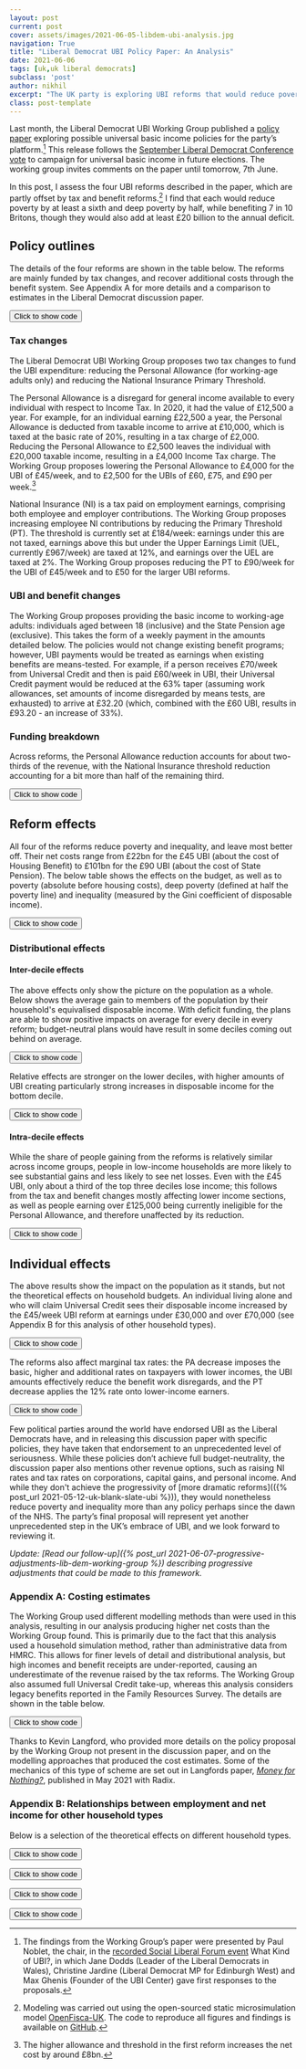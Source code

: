 ```yaml
---
layout: post
current: post
cover: assets/images/2021-06-05-libdem-ubi-analysis.jpg
navigation: True
title: "Liberal Democrat UBI Policy Paper: An Analysis"
date: 2021-06-06
tags: [uk,uk liberal democrats]
subclass: 'post'
author: nikhil
excerpt: "The UK party is exploring UBI reforms that would reduce poverty and inequality."
class: post-template
---
```


<script src="https://cdn.plot.ly/plotly-latest.min.js"></script>
<script src="https://requirejs.org/docs/release/2.3.5/minified/require.js"></script>
<script src="https://ajax.googleapis.com/ajax/libs/jquery/3.5.1/jquery.min.js"></script>

Last month, the Liberal Democrat UBI Working Group published a [policy paper](https://d3n8a8pro7vhmx.cloudfront.net/libdems/pages/1811/attachments/original/1621669347/145_-_Universal_Basic_Income.docx_%281%29.pdf?1621669347) exploring possible universal basic income policies for the party’s platform.[^1] This release follows the [September Liberal Democrat Conference vote](https://www.libdems.org.uk/a20-ubi) to campaign for universal basic income in future elections. The working group invites comments on the paper until tomorrow, 7th June.

In this post, I assess the four UBI reforms described in the paper, which are partly offset by tax and benefit reforms.[^2] I find that each would reduce poverty by at least a sixth and deep poverty by half, while benefiting 7 in 10 Britons, though they would also add at least £20 billion to the annual deficit.

## Policy outlines

The details of the four reforms are shown in the table below. The reforms are mainly funded by tax changes, and recover additional costs through the benefit system. See Appendix A for more details and a comparison to estimates in the Liberal Democrat discussion paper.

[^1]: The findings from the Working Group’s paper were presented by Paul Noblet, the chair, in the [recorded Social Liberal Forum event](https://www.socialliberal.net/what_kind_of_ubi_recording) What Kind of UBI?, in which Jane Dodds (Leader of the Liberal Democrats in Wales), Christine Jardine (Liberal Democrat MP for Edinburgh West) and Max Ghenis (Founder of the UBI Center) gave first responses to the proposals. 

[^2]: Modeling was carried out using the open-sourced static microsimulation model [OpenFisca-UK](https://github.com/PSLmodels/openfisca-uk). The code to reproduce all figures and findings is available on [GitHub](https://github.com/ubicenter/libdem-ubi-analysis).

<button onclick="show_code_structured_mobile()">Click to show code</button>
<div id="code_block_structured_mobile" style="display: none;">
  <pre>
    <code>
import pandas as pd

table = pd.DataFrame(
    {
        "UBI amount (£/week)": [45, 60, 75, 90],
        "Personal Allowance (£/year)": [4000, 2500, 2500, 2500],
        "NI Primary Threshold (£/week)": [90, 50, 50, 50],
        "Eligible groups": ["Working-age adults"] * 4,
        "UBI in benefit means tests": ["Included"] * 4,
    }
).set_index("UBI amount (£/week)")
table
    </code>
  </pre>
</div>

<script>
function show_code_structured_mobile() {
  var x = document.getElementById("code_block_structured_mobile");
  if (x.style.display === "none") {
    x.style.display = "block";
  } else {
    x.style.display = "none";
  }
}
</script>

<div>
  <script>
    $(document).ready(function(){
      $("#graph_graph_structured_mobile_1").load("{{site.baseurl}}assets/markdown_assets/libdem-ubi-analysis/graph_structured_mobile_1.html");
    });
  </script>
</div>
<div id = "graph_graph_structured_mobile_1"></div>

### Tax changes

The Liberal Democrat UBI Working Group proposes two tax changes to fund the UBI expenditure: reducing the Personal Allowance (for working-age adults only) and reducing the National Insurance Primary Threshold.

The Personal Allowance is a disregard for general income available to every individual with respect to Income Tax. In 2020, it had the value of £12,500 a year. For example, for an individual earning £22,500 a year, the Personal Allowance is deducted from taxable income to arrive at £10,000, which is taxed at the basic rate of 20%, resulting in a tax charge of £2,000. Reducing the Personal Allowance to £2,500 leaves the individual with £20,000 taxable income, resulting in a £4,000 Income Tax charge. The Working Group proposes lowering the Personal Allowance to £4,000 for the UBI of £45/week, and to £2,500 for the UBIs of £60, £75, and £90 per week.[^3]

National Insurance (NI) is a tax paid on employment earnings, comprising both employee and employer contributions. The Working Group proposes increasing employee NI contributions by reducing the Primary Threshold (PT). The threshold is currently set at £184/week: earnings under this are not taxed, earnings above this but under the Upper Earnings Limit (UEL, currently £967/week) are taxed at 12%, and earnings over the UEL are taxed at 2%.  The Working Group proposes reducing the PT to £90/week for the UBI of £45/week and to £50 for the larger UBI reforms.

[^3]: The higher allowance and threshold in the first reform increases the net cost by around £8bn.

### UBI and benefit changes

The Working Group proposes providing the basic income to working-age adults: individuals aged between 18 (inclusive) and the State Pension age (exclusive). This takes the form of a weekly payment in the amounts detailed below. The policies would not change existing benefit programs; however, UBI payments would be treated as earnings when existing benefits are means-tested. For example, if a person receives £70/week from Universal Credit and then is paid £60/week in UBI, their Universal Credit payment would be reduced at the 63% taper (assuming work allowances, set amounts of income disregarded by means tests, are exhausted) to arrive at £32.20 (which, combined with the £60 UBI, results in £93.20 - an increase of 33%).
### Funding breakdown

Across reforms, the Personal Allowance reduction accounts for about two-thirds of the revenue, with the National Insurance threshold reduction accounting for a bit more than half of the remaining third. 

<button onclick="show_code_funky_portland()">Click to show code</button>
<div id="code_block_funky_portland" style="display: none;">
  <pre>
    <code>
from ubicenter import format_fig
from openfisca_uk import Microsimulation
from reform import (
    WA_adult_UBI,
    include_UBI_in_means_tests,
    set_PA,
    set_PA_for_WA_adults,
    set_PT,
    net_cost,
)
import numpy as np
import pandas as pd
from tqdm import trange, tqdm
import plotly.express as px

baseline = Microsimulation(year=2020)
funding = (
    set_PA_for_WA_adults(2500),
    set_PT(50),
    include_UBI_in_means_tests(),
)
ubi_45 = (
    WA_adult_UBI(45 * 52),
    set_PA_for_WA_adults(4000),
    set_PT(90),
    include_UBI_in_means_tests(),
)
ubi_60 = (WA_adult_UBI(60 * 52), *funding)
ubi_75 = (WA_adult_UBI(75 * 52), *funding)
ubi_95 = (WA_adult_UBI(95 * 52), *funding)

breakdowns = []
for reform, name in zip((ubi_45, ubi_60, ubi_75, ubi_95), (45, 60, 75, 95)):
    net_costs = []
    component_names = [
        "UBI",
        "Lower PA",
        "Lower PT",
        "Reduced benefits",
        "Remaining",
    ]
    for i in range(len(reform) + 1):
        net_costs += [
            net_cost(baseline, Microsimulation(reform[:i], year=2020))
        ]
    net_costs = np.array(net_costs)

    resulting_costs = pd.Series(net_costs[1:] - net_costs[:-1])
    resulting_costs = pd.Series(list(resulting_costs) + [net_costs[-1]])
    breakdown = pd.DataFrame(
        dict(
            UBI=f"£{name}/week",
            component=component_names * 2,
            amount=[0]
            + list(resulting_costs.cumsum()[1:-1])
            + [0]
            + list(np.abs(resulting_costs)),
            Type=["Unaffected"] * 5
            + ["Spending"]
            + ["Revenue"] * 3
            + ["Spending"],
        )
    )
    breakdowns += [breakdown]

fig = format_fig(
    px.bar(
        pd.concat(breakdowns),
        x="component",
        y="amount",
        color="Type",
        animation_frame="UBI",
        barmode="stack",
        color_discrete_sequence=["white", "#1976D2", "#BDBDBD"],
    ).update_layout(
        title="Funding breakdown by reform",
        xaxis_title="Component",
        yaxis_title="Amount",
        yaxis_tickprefix="£",
        yaxis_range=[0, 210e9],
    )
)
fig
    </code>
  </pre>
</div>

<script>
function show_code_funky_portland() {
  var x = document.getElementById("code_block_funky_portland");
  if (x.style.display === "none") {
    x.style.display = "block";
  } else {
    x.style.display = "none";
  }
}
</script>

<div>
  <script>
    $(document).ready(function(){
      $("#graph_graph_funky_portland_1").load("{{site.baseurl}}assets/markdown_assets/libdem-ubi-analysis/graph_funky_portland_1.html");
    });
  </script>
</div>
<div id = "graph_graph_funky_portland_1"></div>

<div>
  <script>
    $(document).ready(function(){
      $("#graph_graph_funky_portland_2").load("{{site.baseurl}}assets/markdown_assets/libdem-ubi-analysis/graph_funky_portland_2.html");
    });
  </script>
</div>
<div id = "graph_graph_funky_portland_2"></div>

## Reform effects

All four of the reforms reduce poverty and inequality, and leave most better off. Their net costs range from £22bn  for the £45 UBI (about the cost of Housing Benefit) to £101bn for the £90 UBI (about the cost of State Pension). The below table shows the effects on the budget, as well as to poverty (absolute before housing costs), deep poverty (defined at half the poverty line) and inequality (measured by the Gini coefficient of disposable income).

<button onclick="show_code_verbal_tonight()">Click to show code</button>
<div id="code_block_verbal_tonight" style="display: none;">
  <pre>
    <code>
from openfisca_uk.api import *


def get_results(reform: Reform):
    sim = Microsimulation(reform, year=2020)
    cost = net_cost(baseline, sim)
    ubi_cost = sim.calc("UBI").sum()
    reform_tax_revenue = sim.calc("tax").sum() - baseline.calc("tax").sum()
    benefit_revenue = ubi_cost - reform_tax_revenue - cost
    baseline_poverty = baseline.calc("in_poverty_bhc", map_to="person").mean()
    baseline_deep_poverty = baseline.calc(
        "in_deep_poverty_bhc", map_to="person"
    ).mean()
    poverty_change = (
        sim.calc("in_poverty_bhc", map_to="person").mean() - baseline_poverty
    ) / baseline_poverty
    deep_poverty_change = (
        sim.calc("in_deep_poverty_bhc", map_to="person").mean()
        - baseline_deep_poverty
    ) / baseline_deep_poverty
    baseline_gini = baseline.calc(
        "household_net_income", map_to="person"
    ).gini()
    inequality_change = (
        sim.calc("household_net_income", map_to="person").gini()
        - baseline_gini
    ) / baseline_gini
    baseline_income = baseline.calc("household_net_income", map_to="person")
    gain = sim.calc("household_net_income", map_to="person") - baseline_income
    percent_winners = (gain > 0).mean()
    percent_losers = (gain < 0).mean()
    return (
        sim,
        cost,
        poverty_change,
        deep_poverty_change,
        inequality_change,
        percent_winners,
        percent_losers,
        ubi_cost,
        benefit_revenue,
        reform_tax_revenue,
    )


reforms = (ubi_45, ubi_60, ubi_75, ubi_95)
names = ("£45", "£60", "£75", "£95")
results = list(map(get_results, reforms))
(
    sims,
    costs,
    poverty_changes,
    deep_poverty_changes,
    inequality_changes,
    percent_winners,
    percent_losers,
    ubi_cost,
    benefit_revenue,
    reform_tax_revenue,
) = list(zip(*results))
LD_lower = (13, 22, 48, 84)
LD_upper = (18, 28, 56, 93)
table = pd.DataFrame(
    {
        "UBI (£/week)": names,
        "Net cost (£bn)": pd.Series(costs).apply(lambda x: round(x / 1e9, 1)),
        "Poverty change (%)": pd.Series(poverty_changes).apply(
            lambda x: round(x * 100, 1)
        ),
        "Deep poverty change (%)": pd.Series(deep_poverty_changes).apply(
            lambda x: round(x * 100, 1)
        ),
        "Inequality change (%)": pd.Series(inequality_changes).apply(
            lambda x: round(x * 100, 1)
        ),
        "Winners (%)": pd.Series(percent_winners).apply(
            lambda x: round(x * 100, 1)
        ),
        "Losers (%)": pd.Series(percent_losers).apply(
            lambda x: round(x * 100, 1)
        ),
    }
).set_index("UBI (£/week)")
table
    </code>
  </pre>
</div>

<script>
function show_code_verbal_tonight() {
  var x = document.getElementById("code_block_verbal_tonight");
  if (x.style.display === "none") {
    x.style.display = "block";
  } else {
    x.style.display = "none";
  }
}
</script>

<div>
  <script>
    $(document).ready(function(){
      $("#graph_graph_verbal_tonight_1").load("{{site.baseurl}}assets/markdown_assets/libdem-ubi-analysis/graph_verbal_tonight_1.html");
    });
  </script>
</div>
<div id = "graph_graph_verbal_tonight_1"></div>

### Distributional effects

#### Inter-decile effects

The above effects only show the picture on the population as a whole. Below shows the average gain to members of the population by their household's equivalised disposable income. With deficit funding, the plans are able to show positive impacts on average for every decile in every reform; budget-neutral plans would have result in some deciles coming out behind on average.

<button onclick="show_code_private_princeton()">Click to show code</button>
<div id="code_block_private_princeton" style="display: none;">
  <pre>
    <code>
import plotly.graph_objects as go
from ubicenter import format_fig

fig = go.Figure()

income = baseline.calc("equiv_household_net_income", map_to="person")

LIGHTER_BLUE = "#ABCEEB"  # Blue 100.
LIGHT_BLUE = "#49A6E2"  # Blue 700.
BLUE = "#1976D2"  # Blue 700.
DARK_BLUE = "#0F4AA1"  # Blue 900.

BLUE_COLORS = [LIGHTER_BLUE, LIGHT_BLUE, BLUE, DARK_BLUE]

for sim, name, color in zip(sims, names, BLUE_COLORS):
    gain = sim.calc("household_net_income", map_to="person") - baseline.calc(
        "household_net_income", map_to="person"
    )
    result = gain.groupby(income.decile_rank()).mean()
    fig.add_trace(
        go.Bar(x=result.index, y=result.values, name=name, marker_color=color)
    )

fig = format_fig(
    fig.update_layout(
        title="Change to net income by decile",
        xaxis_tickvals=list(range(1, 11)),
        xaxis_title="Equivalised disposable income decile",
        yaxis_title="Change to annual net income per year",
        yaxis_tickprefix="£",
    )
)
fig
    </code>
  </pre>
</div>

<script>
function show_code_private_princeton() {
  var x = document.getElementById("code_block_private_princeton");
  if (x.style.display === "none") {
    x.style.display = "block";
  } else {
    x.style.display = "none";
  }
}
</script>

<div>
  <script>
    $(document).ready(function(){
      $("#graph_graph_private_princeton_1").load("{{site.baseurl}}assets/markdown_assets/libdem-ubi-analysis/graph_private_princeton_1.html");
    });
  </script>
</div>
<div id = "graph_graph_private_princeton_1"></div>

Relative effects are stronger on the lower deciles, with higher amounts of UBI creating particularly strong increases in disposable income for the bottom decile.

<button onclick="show_code_transparent_proxy()">Click to show code</button>
<div id="code_block_transparent_proxy" style="display: none;">
  <pre>
    <code>
fig = go.Figure()

income = baseline.calc("equiv_household_net_income", map_to="person")

LIGHTER_BLUE = "#ABCEEB"  # Blue 100.
LIGHT_BLUE = "#49A6E2"  # Blue 700.
BLUE = "#1976D2"  # Blue 700.
DARK_BLUE = "#0F4AA1"  # Blue 900.

BLUE_COLORS = [LIGHTER_BLUE, LIGHT_BLUE, BLUE, DARK_BLUE]

for sim, name, color in zip(sims, names, BLUE_COLORS):
    gain = sim.calc("household_net_income", map_to="person") - baseline.calc(
        "household_net_income", map_to="person"
    )
    decile_agg_income_baseline = (
        income[income > 0].groupby(income.decile_rank()).sum()
    )
    rel_gain = (
        gain[income > 0].groupby(income.decile_rank()).sum()
        / decile_agg_income_baseline
    )
    fig.add_trace(
        go.Bar(
            x=rel_gain.index, y=rel_gain.values, name=name, marker_color=color
        )
    )

fig = format_fig(
    fig.update_layout(
        title="Relative change to net income by income decile",
        xaxis_tickvals=list(range(1, 11)),
        xaxis_title="Equivalised disposable income decile",
        yaxis_title="Relative change per year",
        yaxis_tickformat="%",
    )
)
fig
    </code>
  </pre>
</div>

<script>
function show_code_transparent_proxy() {
  var x = document.getElementById("code_block_transparent_proxy");
  if (x.style.display === "none") {
    x.style.display = "block";
  } else {
    x.style.display = "none";
  }
}
</script>

<div>
  <script>
    $(document).ready(function(){
      $("#graph_graph_transparent_proxy_1").load("{{site.baseurl}}assets/markdown_assets/libdem-ubi-analysis/graph_transparent_proxy_1.html");
    });
  </script>
</div>
<div id = "graph_graph_transparent_proxy_1"></div>

#### Intra-decile effects

While the share of people gaining from the reforms is relatively similar across income groups, people in low-income households are more likely to see substantial gains and less likely to see net losses. Even with the £45 UBI, only about a third of the top three deciles lose income; this follows from the tax and benefit changes mostly affecting lower income sections, as well as people earning over £125,000 being currently ineligible for the Personal Allowance, and therefore unaffected by its reduction.

<button onclick="show_code_computational_indie()">Click to show code</button>
<div id="code_block_computational_indie" style="display: none;">
  <pre>
    <code>
import plotly.express as px
from charts import intra_decile_graph_data

intra = intra_decile_graph_data(baseline, *sims)

GREY = "#BDBDBD"

COLORS = ("#616161", GREY, "#F5F5F5", "#C5E1A5", "#558B2F",)[::-1]

fig = format_fig(
    px.bar(
        intra,
        x="fraction",
        y="decile",
        orientation="h",
        color="Outcome",
        animation_frame="UBI",
        color_discrete_sequence=COLORS,
    ).update_layout(
        yaxis_tickvals=list(range(1, 11)),
        xaxis_tickformat="%",
        yaxis_title="Income decile",
        xaxis_title="Outcome distributions",
        title="Intra-decile outcomes",
    )
)
fig
    </code>
  </pre>
</div>

<script>
function show_code_computational_indie() {
  var x = document.getElementById("code_block_computational_indie");
  if (x.style.display === "none") {
    x.style.display = "block";
  } else {
    x.style.display = "none";
  }
}
</script>

<div>
  <script>
    $(document).ready(function(){
      $("#graph_graph_computational_indie_1").load("{{site.baseurl}}assets/markdown_assets/libdem-ubi-analysis/graph_computational_indie_1.html");
    });
  </script>
</div>
<div id = "graph_graph_computational_indie_1"></div>

## Individual effects

The above results show the impact on the population as it stands, but not the theoretical effects on household budgets. An individual living alone and who will claim Universal Credit sees their disposable income increased by the £45/week UBI reform at earnings under £30,000 and over £70,000 (see Appendix B for this analysis of other household types).

<button onclick="show_code_outside_garden()">Click to show code</button>
<div id="code_block_outside_garden" style="display: none;">
  <pre>
    <code>
from openfisca_uk import IndividualSim
from ubicenter import format_fig

individual_colors = [GREY, BLUE]


def plot_budget(household_config, title):
    baseline_policy = IndividualSim()
    household_config(baseline_policy)
    baseline_policy.vary("employment_income")
    employment_income = baseline_policy.calc("employment_income")[0]
    budget_dfs = []
    for reform, name in zip(
        (ubi_45, ubi_60, ubi_75, ubi_95), (45, 60, 75, 95)
    ):
        ubi_policy = IndividualSim(reform)
        household_config(ubi_policy)
        ubi_policy.vary("employment_income")
        df = pd.DataFrame(
            {
                "Net income (Baseline)": baseline_policy.calc(
                    "household_net_income"
                )[0],
                "Net income (Reform)": ubi_policy.calc("household_net_income")[
                    0
                ],
                "Tax (Baseline)": baseline_policy.calc("tax")[0],
                "Tax (Reform)": ubi_policy.calc("tax")[0],
                "Benefits (Baseline)": baseline_policy.calc("benefits")[0],
                "Benefits (Reform)": ubi_policy.calc("benefits")[0],
                "UBI (Reform)": ubi_policy.calc("UBI")[0],
                "Employment income": employment_income,
                "MTR (Baseline)": 1
                - baseline_policy.calc_deriv(
                    "household_net_income",
                    var_target="household",
                    wrt_target="adult",
                ),
                "MTR (Reform)": 1
                - ubi_policy.calc_deriv(
                    "household_net_income",
                    var_target="household",
                    wrt_target="adult",
                ),
                "Tax MTR (Baseline)": baseline_policy.calc_deriv(
                    "tax", var_target="adult", wrt_target="adult"
                ),
                "Tax MTR (Reform)": ubi_policy.calc_deriv(
                    "tax", var_target="adult", wrt_target="adult"
                ),
                "Income Tax MTR (Baseline)": baseline_policy.calc_deriv(
                    "income_tax", var_target="adult", wrt_target="adult"
                ),
                "Income Tax MTR (Reform)": ubi_policy.calc_deriv(
                    "income_tax", var_target="adult", wrt_target="adult"
                ),
                "NI MTR (Baseline)": baseline_policy.calc_deriv(
                    "national_insurance",
                    var_target="adult",
                    wrt_target="adult",
                ),
                "NI MTR (Reform)": ubi_policy.calc_deriv(
                    "national_insurance",
                    var_target="adult",
                    wrt_target="adult",
                ),
                "Benefit MTR (Baseline)": -baseline_policy.calc_deriv(
                    "benefits", var_target="adult", wrt_target="adult"
                ),
                "Benefit MTR (Reform)": -ubi_policy.calc_deriv(
                    "benefits", var_target="adult", wrt_target="adult"
                ),
            }
        )
        df["UBI"] = f"£{name}/week"
        budget_dfs += [df]

    fig = px.line(
        pd.concat(budget_dfs),
        x="Employment income",
        y=[
            "Net income (Baseline)",
            "Net income (Reform)",
            "Tax (Baseline)",
            "Tax (Reform)",
            "Benefits (Baseline)",
            "Benefits (Reform)",
            "UBI (Reform)",
        ],
        animation_frame="UBI",
        color_discrete_sequence=individual_colors,
    ).update_layout(
        title=title,
        yaxis_tickprefix="£",
        xaxis_tickprefix="£",
        yaxis_title="Yearly amount",
        xaxis_title="Employment income",
        legend_title_text="",
    )
    hidden = [False] * 2 + [True] * 5
    for i in range(7):
        if hidden[i]:
            fig.data[i].visible = "legendonly"

    return format_fig(fig), pd.concat(budget_dfs)


def single_person_UC(sim):
    sim.add_person(age=26, is_benunit_head=True, name="adult"),
    sim.add_benunit(adults=["adult"], claims_UC=True),
    sim.add_household(adults=["adult"])


fig, budget_df = plot_budget(
    single_person_UC,
    "Effect of UBI reforms on the relationship between employment income and net income",
)
fig
    </code>
  </pre>
</div>

<script>
function show_code_outside_garden() {
  var x = document.getElementById("code_block_outside_garden");
  if (x.style.display === "none") {
    x.style.display = "block";
  } else {
    x.style.display = "none";
  }
}
</script>

<div>
  <script>
    $(document).ready(function(){
      $("#graph_graph_outside_garden_1").load("{{site.baseurl}}assets/markdown_assets/libdem-ubi-analysis/graph_outside_garden_1.html");
    });
  </script>
</div>
<div id = "graph_graph_outside_garden_1"></div>

The reforms also affect marginal tax rates: the PA decrease imposes the basic, higher and additional rates on taxpayers with lower incomes, the UBI amounts effectively reduce the benefit work disregards, and the PT decrease applies the 12% rate onto lower-income earners.

<button onclick="show_code_nuclear_response()">Click to show code</button>
<div id="code_block_nuclear_response" style="display: none;">
  <pre>
    <code>
mtr_graph = px.line(
    budget_df[::5],
    x="Employment income",
    y=[
        "MTR (Baseline)",
        "MTR (Reform)",
        "Tax MTR (Baseline)",
        "Tax MTR (Reform)",
        "Income Tax MTR (Baseline)",
        "Income Tax MTR (Reform)",
        "NI MTR (Baseline)",
        "NI MTR (Reform)",
        "Benefit MTR (Baseline)",
        "Benefit MTR (Reform)",
    ],
    animation_frame="UBI",
    color_discrete_sequence=individual_colors,
).update_layout(
    title="Effect of UBI reforms on marginal tax rates",
    yaxis_tickformat="%",
    xaxis_tickprefix="£",
    yaxis_title="Yearly amount",
    xaxis_title="Employment income",
    legend_title_text="",
)
hidden = [False] * 2 + [True] * 8
for i in range(10):
    if hidden[i]:
        mtr_graph.data[i].visible = "legendonly"

fig = format_fig(mtr_graph)
fig
    </code>
  </pre>
</div>

<script>
function show_code_nuclear_response() {
  var x = document.getElementById("code_block_nuclear_response");
  if (x.style.display === "none") {
    x.style.display = "block";
  } else {
    x.style.display = "none";
  }
}
</script>

<div>
  <script>
    $(document).ready(function(){
      $("#graph_graph_nuclear_response_1").load("{{site.baseurl}}assets/markdown_assets/libdem-ubi-analysis/graph_nuclear_response_1.html");
    });
  </script>
</div>
<div id = "graph_graph_nuclear_response_1"></div>

Few political parties around the world have endorsed UBI as the Liberal Democrats have, and in releasing this discussion paper with specific policies, they have taken that endorsement to an unprecedented level of seriousness. While these policies don’t achieve full budget-neutrality, the discussion paper also mentions other revenue options, such as raising NI rates and tax rates on corporations, capital gains, and personal income. And while they don't achieve the progressivity of [more dramatic reforms](({% post_url 2021-05-12-uk-blank-slate-ubi %})), they would nonetheless reduce poverty and inequality more than any policy perhaps since the dawn of the NHS. The party’s final proposal will represent yet another unprecedented step in the UK’s embrace of UBI, and we look forward to reviewing it.

*Update: [Read our follow-up]({% post_url 2021-06-07-progressive-adjustments-lib-dem-working-group %}) describing progressive adjustments that could be made to this framework.*


### Appendix A: Costing estimates

The Working Group used different modelling methods than were used in this analysis, resulting in our analysis producing higher net costs than the Working Group found. This is primarily due to the fact that this analysis used a household simulation method, rather than administrative data from HMRC. This allows for finer levels of detail and distributional analysis, but high incomes and benefit receipts are under-reported, causing an underestimate of the revenue raised by the tax reforms. The Working Group also assumed full Universal Credit take-up, whereas this analysis considers legacy benefits reported in the Family Resources Survey. The details are shown in the table below.

<button onclick="show_code_former_notion()">Click to show code</button>
<div id="code_block_former_notion" style="display: none;">
  <pre>
    <code>
LD_lower = (13, 22, 48, 84)
LD_upper = (18, 28, 56, 93)
table = pd.DataFrame(
    {
        "UBI (£/week)": names,
        "LD net cost (£bn)": [
            f"{low}-{high}" for low, high in zip(LD_lower, LD_upper)
        ],
        "Simulated net cost (£bn)": pd.Series(costs).apply(
            lambda x: round(x / 1e9, 1)
        ),
        "UBI cost": pd.Series(ubi_cost).apply(lambda x: round(x / 1e9, 1)),
        "Tax revenue": pd.Series(reform_tax_revenue).apply(
            lambda x: round(x / 1e9, 1)
        ),
        "Reduced benefits": pd.Series(benefit_revenue).apply(
            lambda x: round(x / 1e9, 1)
        ),
        "Difference from central estimate (£bn)": [
            round((c - (low + high) / 2 * 1e9) / 1e9, 1)
            for c, low, high in zip(costs, LD_lower, LD_upper)
        ],
    }
).set_index("UBI (£/week)")
table
    </code>
  </pre>
</div>

<script>
function show_code_former_notion() {
  var x = document.getElementById("code_block_former_notion");
  if (x.style.display === "none") {
    x.style.display = "block";
  } else {
    x.style.display = "none";
  }
}
</script>

<div>
  <script>
    $(document).ready(function(){
      $("#graph_graph_former_notion_1").load("{{site.baseurl}}assets/markdown_assets/libdem-ubi-analysis/graph_former_notion_1.html");
    });
  </script>
</div>
<div id = "graph_graph_former_notion_1"></div>

Thanks to Kevin Langford, who provided more details on the policy proposal by the Working Group not present in the discussion paper, and on the modelling approaches that produced the cost estimates. Some of the mechanics of this type of scheme are set out in Langfords paper, [<i>Money for Nothing?</i>](https://radixuk.org/papers/money-for-nothing/), published in May 2021 with Radix.

### Appendix B: Relationships between employment and net income for other household types

Below is a selection of the theoretical effects on different household types.

<button onclick="show_code_internal_warning()">Click to show code</button>
<div id="code_block_internal_warning" style="display: none;">
  <pre>
    <code>
def couple_UC(sim):
    sim.add_person(age=26, is_benunit_head=True, name="adult"),
    sim.add_person(age=27, is_benunit_head=False, name="adult2"),
    sim.add_benunit(adults=["adult", "adult2"], claims_UC=True),
    sim.add_household(adults=["adult", "adult2"])


fig, budget_df = plot_budget(couple_UC, "Couple on Universal Credit")
fig
    </code>
  </pre>
</div>

<script>
function show_code_internal_warning() {
  var x = document.getElementById("code_block_internal_warning");
  if (x.style.display === "none") {
    x.style.display = "block";
  } else {
    x.style.display = "none";
  }
}
</script>

<div>
  <script>
    $(document).ready(function(){
      $("#graph_graph_internal_warning_1").load("{{site.baseurl}}assets/markdown_assets/libdem-ubi-analysis/graph_internal_warning_1.html");
    });
  </script>
</div>
<div id = "graph_graph_internal_warning_1"></div>


<button onclick="show_code_settled_authentication()">Click to show code</button>
<div id="code_block_settled_authentication" style="display: none;">
  <pre>
    <code>
mtr_graph = px.line(
    budget_df[::5],
    x="Employment income",
    y=[
        "MTR (Baseline)",
        "MTR (Reform)",
        "Tax MTR (Baseline)",
        "Tax MTR (Reform)",
        "Income Tax MTR (Baseline)",
        "Income Tax MTR (Reform)",
        "NI MTR (Baseline)",
        "NI MTR (Reform)",
        "Benefit MTR (Baseline)",
        "Benefit MTR (Reform)",
    ],
    animation_frame="UBI",
    color_discrete_sequence=individual_colors,
).update_layout(
    title="Effect of UBI reforms on marginal tax rates (Couple, UC)",
    yaxis_tickformat="%",
    xaxis_tickprefix="£",
    yaxis_title="Yearly amount",
    xaxis_title="Employment income",
    legend_title_text="",
)
hidden = [False] * 2 + [True] * 8
for i in range(10):
    if hidden[i]:
        mtr_graph.data[i].visible = "legendonly"

fig = format_fig(mtr_graph)
fig
    </code>
  </pre>
</div>

<script>
function show_code_settled_authentication() {
  var x = document.getElementById("code_block_settled_authentication");
  if (x.style.display === "none") {
    x.style.display = "block";
  } else {
    x.style.display = "none";
  }
}
</script>

<div>
  <script>
    $(document).ready(function(){
      $("#graph_graph_settled_authentication_1").load("{{site.baseurl}}assets/markdown_assets/libdem-ubi-analysis/graph_settled_authentication_1.html");
    });
  </script>
</div>
<div id = "graph_graph_settled_authentication_1"></div>


<button onclick="show_code_welsh_seating()">Click to show code</button>
<div id="code_block_welsh_seating" style="display: none;">
  <pre>
    <code>
def couple_children_UC(sim):
    sim.add_person(age=26, is_benunit_head=True, name="adult"),
    sim.add_person(age=27, name="adult2"),
    sim.add_person(age=3, name="child"),
    sim.add_person(age=4, name="child2"),
    sim.add_benunit(
        adults=["adult", "adult2"],
        children=["child", "child2"],
        claims_UC=True,
        claims_child_benefit=True,
    )
    sim.add_household(adults=["adult", "adult2"], children=["child", "child2"])


fig, budget_df = plot_budget(
    couple_children_UC, "Couple with two children on Universal Credit"
)
fig
    </code>
  </pre>
</div>

<script>
function show_code_welsh_seating() {
  var x = document.getElementById("code_block_welsh_seating");
  if (x.style.display === "none") {
    x.style.display = "block";
  } else {
    x.style.display = "none";
  }
}
</script>

<div>
  <script>
    $(document).ready(function(){
      $("#graph_graph_welsh_seating_1").load("{{site.baseurl}}assets/markdown_assets/libdem-ubi-analysis/graph_welsh_seating_1.html");
    });
  </script>
</div>
<div id = "graph_graph_welsh_seating_1"></div>


<button onclick="show_code_buried_grounds()">Click to show code</button>
<div id="code_block_buried_grounds" style="display: none;">
  <pre>
    <code>
mtr_graph = px.line(
    budget_df[::5],
    x="Employment income",
    y=[
        "MTR (Baseline)",
        "MTR (Reform)",
        "Tax MTR (Baseline)",
        "Tax MTR (Reform)",
        "Income Tax MTR (Baseline)",
        "Income Tax MTR (Reform)",
        "NI MTR (Baseline)",
        "NI MTR (Reform)",
        "Benefit MTR (Baseline)",
        "Benefit MTR (Reform)",
    ],
    animation_frame="UBI",
    color_discrete_sequence=individual_colors,
).update_layout(
    title="Effect of UBI reforms on marginal tax rates (Couple, two children, UC)",
    yaxis_tickformat="%",
    xaxis_tickprefix="£",
    yaxis_title="Yearly amount",
    xaxis_title="Employment income",
    legend_title_text="",
)
hidden = [False] * 2 + [True] * 8
for i in range(10):
    if hidden[i]:
        mtr_graph.data[i].visible = "legendonly"

fig = format_fig(mtr_graph)
fig
    </code>
  </pre>
</div>

<script>
function show_code_buried_grounds() {
  var x = document.getElementById("code_block_buried_grounds");
  if (x.style.display === "none") {
    x.style.display = "block";
  } else {
    x.style.display = "none";
  }
}
</script>

<div>
  <script>
    $(document).ready(function(){
      $("#graph_graph_buried_grounds_1").load("{{site.baseurl}}assets/markdown_assets/libdem-ubi-analysis/graph_buried_grounds_1.html");
    });
  </script>
</div>
<div id = "graph_graph_buried_grounds_1"></div>
